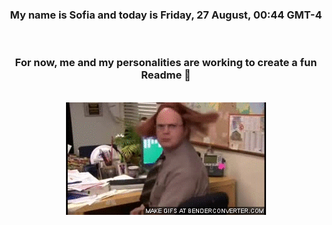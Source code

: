 


<div align="center">
<h3 >My name is Sofia and today is Friday, 27 August, 00:44 GMT-4</h3><br>
<h3 >For now, me and my personalities are working to create a fun Readme 👋
</h3><br>
<img src='img/dwight.gif' alt='working...'/>
</div>
